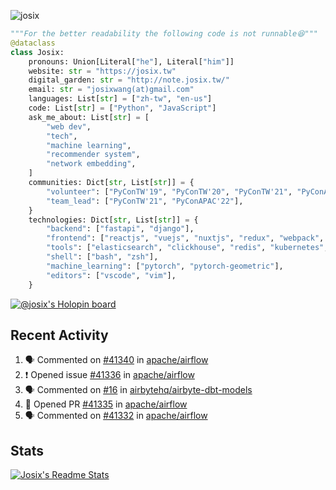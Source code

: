 ![josix](https://komarev.com/ghpvc/?username=josix)
```python
"""For the better readability the following code is not runnable😆"""
@dataclass
class Josix:
    pronouns: Union[Literal["he"], Literal["him"]]
    website: str = "https://josix.tw"
    digital_garden: str = "http://note.josix.tw/"
    email: str = "josixwang(at)gmail.com"
    languages: List[str] = ["zh-tw", "en-us"]
    code: List[str] = ["Python", "JavaScript"]
    ask_me_about: List[str] = [
        "web dev",
        "tech",
        "machine learning",
        "recommender system",
        "network embedding",
    ]
    communities: Dict[str, List[str]] = {
        "volunteer": ["PyConTW'19", "PyConTW'20", "PyConTW'21", "PyConAPAC'22"],
        "team_lead": ["PyConTW'21", "PyConAPAC'22"],
    }
    technologies: Dict[str, List[str]] = {
        "backend": ["fastapi", "django"],
        "frontend": ["reactjs", "vuejs", "nuxtjs", "redux", "webpack", "tailwindcss"],
        "tools": ["elasticsearch", "clickhouse", "redis", "kubernetes", "docker"],
        "shell": ["bash", "zsh"],
        "machine_learning": ["pytorch", "pytorch-geometric"],
        "editors": ["vscode", "vim"],
    }
```
[![@josix's Holopin board](https://holopin.io/api/user/board?user=josix)](https://holopin.io/@josix)

## Recent Activity
<!--START_SECTION:activity-->
1. 🗣 Commented on [#41340](https://github.com/apache/airflow/issues/41340#issuecomment-2277610395) in [apache/airflow](https://github.com/apache/airflow)
2. ❗ Opened issue [#41336](https://github.com/apache/airflow/issues/41336) in [apache/airflow](https://github.com/apache/airflow)
3. 🗣 Commented on [#16](https://github.com/airbytehq/airbyte-dbt-models/issues/16#issuecomment-2275916149) in [airbytehq/airbyte-dbt-models](https://github.com/airbytehq/airbyte-dbt-models)
4. 💪 Opened PR [#41335](https://github.com/apache/airflow/pull/41335) in [apache/airflow](https://github.com/apache/airflow)
5. 🗣 Commented on [#41332](https://github.com/apache/airflow/issues/41332#issuecomment-2275884038) in [apache/airflow](https://github.com/apache/airflow)
<!--END_SECTION:activity-->



## Stats
[![Josix's Readme Stats](https://github-readme-stats.vercel.app/api?username=josix&show_icons=true&theme=default&count_private=true&card_width=400)](https://github.com/anuraghazra/github-readme-stats)
